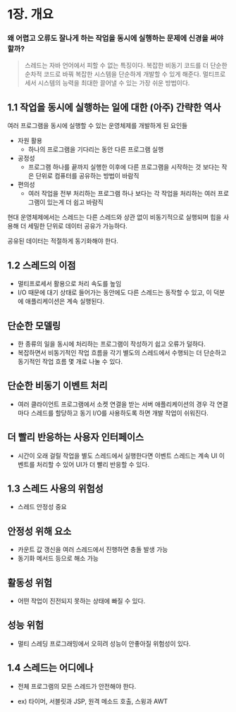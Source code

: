 # 1장. 개요

### 왜 어렵고 오류도 잘나게 하는 작업을 동시에 실행하는 문제에 신경을 써야 할까?

> 스레드는 자바 언어에서 피할 수 없는 특징이다.
복잡한 비동기 코드를 더 단순한 순차적 코드로 바꿔 복잡한 시스템을 단순하게 개발할 수 있게 해준다.
멀티프로세서 시스템의 능력을 최대한 끌어낼 수 있는 가장 쉬운 방법이다.
> 

## 1.1 작업을 동시에 실행하는 일에 대한 (아주) 간략한 역사

여러 프로그램을 동시에 실행할 수 있는 운영체제를 개발하게 된 요인들

- 자원 활용
    - 하나의 프로그램을 기다리는 동안 다른 프로그램 실행
- 공정성
    - 프로그램 하나를 끝까지 실행한 이후에 다른 프로그램을 시작하는 것 보다는 작은 단위로 컴퓨터를 공유하는 방법이 바람직
- 편의성
    - 여러 작업을 전부 처리하는 프로그램 하나 보다는 각 작업을 처리하는 여러 프로그램이 있는게 더 쉽고 바람직

현대 운영체제에서는 스레드는 다른 스레드와 상관 없이 비동기적으로 실행되며 힙을 사용해 더 세밀한 단위로 데이터 공유가 가능하다.

공유된 데이터는 적절하게 동기화해야 한다.

## 1.2 스레드의 이점

- 멀티프로세서 활용으로 처리 속도를 높임
- I/O 때문에 대기 상태로 들어가는 동안에도 다른 스레드는 동작할 수 있고, 이 덕분에 애플리케이션은 계속 실행된다.

## 단순한 모델링

- 한 종류의 일을 동시에 처리하는 프로그램이 작성하기 쉽고 오류가 덜하다.
- 복잡하면서 비동기적인 작업 흐름을 각기 별도의 스레드에서 수행되는 더 단순하고 동기적인 작업 흐름 몇 개로 나눌 수 있다.

## 단순한 비동기 이벤트 처리

- 여러 클라이언트 프로그램에서 소켓 연결을 받는 서버 애플리케이션의 경우 각 연결마다 스레드를 할당하고 동기 I/O를 사용하도록 하면 개발 작업이 쉬워진다.

## 더 빨리 반응하는 사용자 인터페이스

- 시간이 오래 걸릴 작업을 별도 스레드에서 실행한다면 이벤트 스레드는 계속 UI 이벤트를 처리할 수 있어 UI가 더 빨리 반응할 수 있다.

## 1.3 스레드 사용의 위험성

- 스레드 안정성 중요

## 안정성 위해 요소

- 카운트 값 갱신을 여러 스레드에서 진행하면 충돌 발생 가능
- 동기화 메서드 등으로 해소 가능

## 활동성 위험

- 어떤 작업이 진전되지 못하는 상태에 빠질 수 있다.

## 성능 위험

- 멀티 스레딩 프로그래밍에서 오히려 성능이 안좋아질 위험성이 있다.

## 1.4 스레드는 어디에나

- 전체 프로그램의 모든 스레드가 안전해야 한다.

- ex) 타이머, 서블릿과 JSP, 원격 메소드 호출, 스윙과 AWT